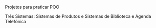Projetos para praticar POO

Três Sistemas:
Sistemas de Produtos e
Sistemas de Biblioteca e
Agenda Telefônica
